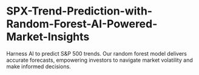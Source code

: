 # SPX-Trend-Prediction-with-Random-Forest-AI-Powered-Market-Insights
Harness AI to predict S&amp;P 500 trends. Our random forest model delivers accurate forecasts, empowering investors to navigate market volatility and make informed decisions.
